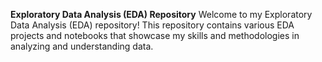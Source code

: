 **Exploratory Data Analysis (EDA) Repository**
Welcome to my Exploratory Data Analysis (EDA) repository! This repository contains various EDA projects and notebooks that showcase my skills and methodologies in analyzing and understanding data.
